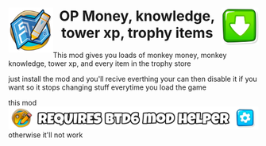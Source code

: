 <h1 align="center">
<a href="https://github.com/BoneheadBreaker/FIRSTMOD/releases/latest/download/FIRSTMOD.dll">
    <img align="left" alt="Icon" height="90" src="Icon.png">
    <img align="right" alt="Download" height="75" src="https://raw.githubusercontent.com/gurrenm3/BTD-Mod-Helper/master/BloonsTD6%20Mod%20Helper/Resources/DownloadBtn.png">
</a>
OP Money, knowledge, tower xp, trophy items
</h1>

This mod gives you loads of monkey money, monkey knowledge, tower xp, and every item in the trophy store

just install the mod and you'll recive everthing your can then disable it if you want so it stops changing stuff everytime you load the game

this mod
[![Requires BTD6 Mod Helper](https://raw.githubusercontent.com/gurrenm3/BTD-Mod-Helper/master/banner.png)](https://github.com/gurrenm3/BTD-Mod-Helper#readme)
otherwise it'll not work
